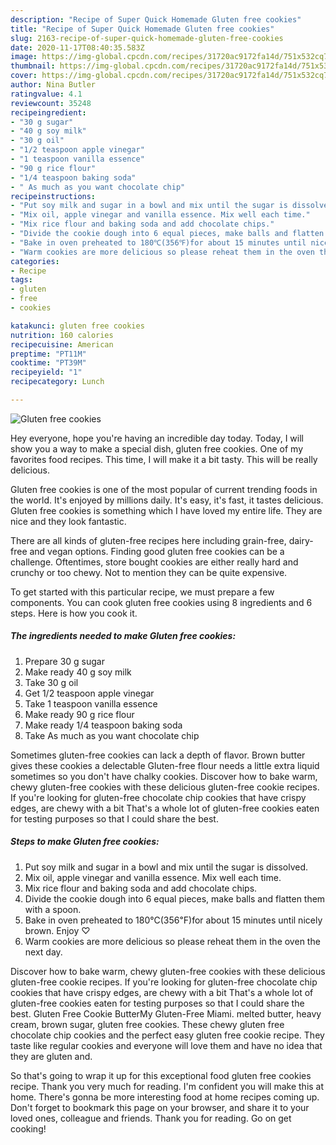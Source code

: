 ```yaml
---
description: "Recipe of Super Quick Homemade Gluten free cookies"
title: "Recipe of Super Quick Homemade Gluten free cookies"
slug: 2163-recipe-of-super-quick-homemade-gluten-free-cookies
date: 2020-11-17T08:40:35.583Z
image: https://img-global.cpcdn.com/recipes/31720ac9172fa14d/751x532cq70/gluten-free-cookies-recipe-main-photo.jpg
thumbnail: https://img-global.cpcdn.com/recipes/31720ac9172fa14d/751x532cq70/gluten-free-cookies-recipe-main-photo.jpg
cover: https://img-global.cpcdn.com/recipes/31720ac9172fa14d/751x532cq70/gluten-free-cookies-recipe-main-photo.jpg
author: Nina Butler
ratingvalue: 4.1
reviewcount: 35248
recipeingredient:
- "30 g sugar"
- "40 g soy milk"
- "30 g oil"
- "1/2 teaspoon apple vinegar"
- "1 teaspoon vanilla essence"
- "90 g rice flour"
- "1/4 teaspoon baking soda"
- " As much as you want chocolate chip"
recipeinstructions:
- "Put soy milk and sugar in a bowl and mix until the sugar is dissolved."
- "Mix oil, apple vinegar and vanilla essence. Mix well each time."
- "Mix rice flour and baking soda and add chocolate chips."
- "Divide the cookie dough into 6 equal pieces, make balls and flatten them with a spoon."
- "Bake in oven preheated to 180℃(356℉)for about 15 minutes until nicely brown. Enjoy ♡"
- "Warm cookies are more delicious so please reheat them in the oven the next day."
categories:
- Recipe
tags:
- gluten
- free
- cookies

katakunci: gluten free cookies 
nutrition: 160 calories
recipecuisine: American
preptime: "PT11M"
cooktime: "PT39M"
recipeyield: "1"
recipecategory: Lunch

---
```



![Gluten free cookies](https://img-global.cpcdn.com/recipes/31720ac9172fa14d/751x532cq70/gluten-free-cookies-recipe-main-photo.jpg)

Hey everyone, hope you're having an incredible day today. Today, I will show you a way to make a special dish, gluten free cookies. One of my favorites food recipes. This time, I will make it a bit tasty. This will be really delicious.

Gluten free cookies is one of the most popular of current trending foods in the world. It's enjoyed by millions daily. It's easy, it's fast, it tastes delicious. Gluten free cookies is something which I have loved my entire life. They are nice and they look fantastic.

There are all kinds of gluten-free recipes here including grain-free, dairy-free and vegan options. Finding good gluten free cookies can be a challenge. Oftentimes, store bought cookies are either really hard and crunchy or too chewy. Not to mention they can be quite expensive.


To get started with this particular recipe, we must prepare a few components. You can cook gluten free cookies using 8 ingredients and 6 steps. Here is how you cook it.

<!--inarticleads1-->

##### The ingredients needed to make Gluten free cookies:

1. Prepare 30 g sugar
1. Make ready 40 g soy milk
1. Take 30 g oil
1. Get 1/2 teaspoon apple vinegar
1. Take 1 teaspoon vanilla essence
1. Make ready 90 g rice flour
1. Make ready 1/4 teaspoon baking soda
1. Take  As much as you want chocolate chip


Sometimes gluten-free cookies can lack a depth of flavor. Brown butter gives these cookies a delectable Gluten-free flour needs a little extra liquid sometimes so you don&#39;t have chalky cookies. Discover how to bake warm, chewy gluten-free cookies with these delicious gluten-free cookie recipes. If you&#39;re looking for gluten-free chocolate chip cookies that have crispy edges, are chewy with a bit That&#39;s a whole lot of gluten-free cookies eaten for testing purposes so that I could share the best. 

<!--inarticleads2-->

##### Steps to make Gluten free cookies:

1. Put soy milk and sugar in a bowl and mix until the sugar is dissolved.
1. Mix oil, apple vinegar and vanilla essence. Mix well each time.
1. Mix rice flour and baking soda and add chocolate chips.
1. Divide the cookie dough into 6 equal pieces, make balls and flatten them with a spoon.
1. Bake in oven preheated to 180℃(356℉)for about 15 minutes until nicely brown. Enjoy ♡
1. Warm cookies are more delicious so please reheat them in the oven the next day.


Discover how to bake warm, chewy gluten-free cookies with these delicious gluten-free cookie recipes. If you&#39;re looking for gluten-free chocolate chip cookies that have crispy edges, are chewy with a bit That&#39;s a whole lot of gluten-free cookies eaten for testing purposes so that I could share the best. Gluten Free Cookie ButterMy Gluten-Free Miami. melted butter, heavy cream, brown sugar, gluten free cookies. These chewy gluten free chocolate chip cookies and the perfect easy gluten free cookie recipe. They taste like regular cookies and everyone will love them and have no idea that they are gluten and. 

So that's going to wrap it up for this exceptional food gluten free cookies recipe. Thank you very much for reading. I'm confident you will make this at home. There's gonna be more interesting food at home recipes coming up. Don't forget to bookmark this page on your browser, and share it to your loved ones, colleague and friends. Thank you for reading. Go on get cooking!
